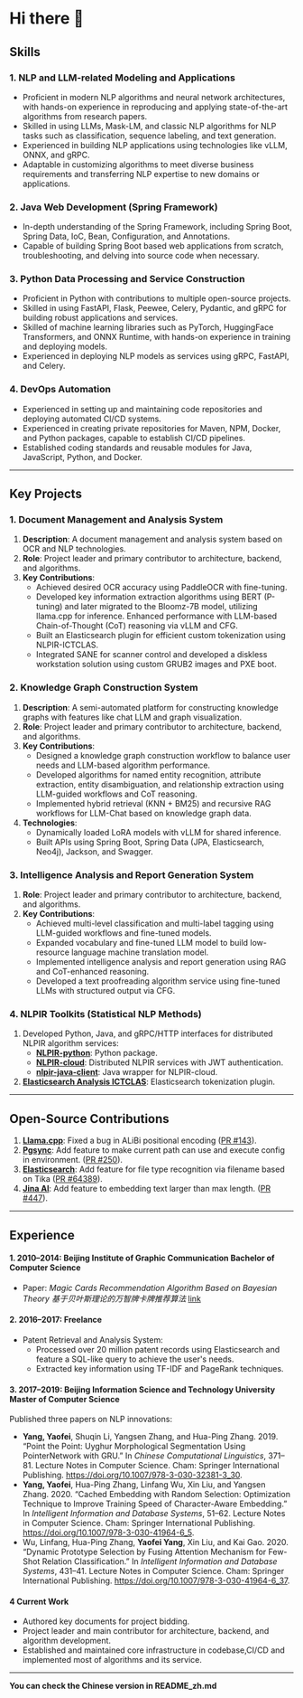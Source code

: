 # Hi there 👋



## **Skills**

### **1. NLP and LLM-related Modeling and Applications**

- Proficient in modern NLP algorithms and neural network architectures, with hands-on experience in reproducing and applying state-of-the-art algorithms from research papers.
- Skilled in using LLMs, Mask-LM, and classic NLP algorithms for NLP tasks such as classification, sequence labeling, and text generation.
- Experienced in building NLP applications using technologies like vLLM, ONNX, and gRPC.
- Adaptable in customizing algorithms to meet diverse business requirements and transferring NLP expertise to new domains or applications.

### **2. Java Web Development (Spring Framework)**

- In-depth understanding of the Spring Framework, including Spring Boot, Spring Data, IoC, Bean, Configuration, and Annotations.
- Capable of building Spring Boot based web applications from scratch, troubleshooting, and delving into source code when necessary.

### **3. Python Data Processing and Service Construction**

- Proficient in Python with contributions to multiple open-source projects.
- Skilled in using FastAPI, Flask, Peewee, Celery, Pydantic, and gRPC for building robust applications and services.
- Skilled of machine learning libraries such as PyTorch, HuggingFace Transformers, and ONNX Runtime, with hands-on experience in training and deploying models.
- Experienced in deploying NLP models as services using gRPC, FastAPI, and Celery.

### **4. DevOps Automation**

- Experienced in setting up and maintaining code repositories and deploying automated CI/CD systems.
- Experienced in creating private repositories for Maven, NPM, Docker, and Python packages, capable to establish CI/CD pipelines.
- Established coding standards and reusable modules for Java, JavaScript, Python, and Docker.

---

## **Key Projects**

### **1. Document Management and Analysis System**

1. **Description**: A document management and analysis system based on OCR and NLP technologies.
2. **Role**: Project leader and primary contributor to architecture, backend, and algorithms.
3. **Key Contributions**:  
   - Achieved desired OCR accuracy using PaddleOCR with fine-tuning.
   - Developed key information extraction algorithms using BERT (P-tuning) and later migrated to the Bloomz-7B model, utilizing llama.cpp for inference. Enhanced performance with LLM-based Chain-of-Thought (CoT) reasoning via vLLM and CFG.
   - Built an Elasticsearch plugin for efficient custom tokenization using NLPIR-ICTCLAS.
   - Integrated SANE for scanner control and developed a diskless workstation solution using custom GRUB2 images and PXE boot.

### **2. Knowledge Graph Construction System**

1. **Description**: A semi-automated platform for constructing knowledge graphs with features like chat LLM and graph visualization.
2. **Role**: Project leader and primary contributor to architecture, backend, and algorithms.
3. **Key Contributions**:
   - Designed a knowledge graph construction workflow to balance user needs and LLM-based algorithm performance.
   - Developed algorithms for named entity recognition, attribute extraction, entity disambiguation, and relationship extraction using LLM-guided workflows and CoT reasoning.
   - Implemented hybrid retrieval (KNN + BM25) and recursive RAG workflows for LLM-Chat based on knowledge graph data.
4. **Technologies**:  
   - Dynamically loaded LoRA models with vLLM for shared inference.
   - Built APIs using Spring Boot, Spring Data (JPA, Elasticsearch, Neo4j), Jackson, and Swagger.

### **3. Intelligence Analysis and Report Generation System**

1. **Role**: Project leader and primary contributor to architecture, backend, and algorithms.
2. **Key Contributions**:  
   - Achieved multi-level classification and multi-label tagging using LLM-guided workflows and fine-tuned models.
   - Expanded vocabulary and fine-tuned LLM model to build low-resource language machine translation model.
   - Implemented intelligence analysis and report generation using RAG and CoT-enhanced reasoning.
   - Developed a text proofreading algorithm service using fine-tuned LLMs with structured output via CFG.

### **4. NLPIR Toolkits (Statistical NLP Methods)**

1. Developed Python, Java, and gRPC/HTTP interfaces for distributed NLPIR algorithm services:
   - **[NLPIR-python](https://github.com/NLPIR-team/nlpir-python)**: Python package.
   - **[NLPIR-cloud](https://github.com/NLPIR-team/nlpir-cloud)**: Distributed NLPIR services with JWT authentication.
   - **[nlpir-java-client](https://github.com/NLPIR-team/nlpir-java-client)**: Java wrapper for NLPIR-cloud.
2. **[Elasticsearch Analysis ICTCLAS](https://github.com/NLPIR-team/elasticsearch-analysis-ictclas)**: Elasticsearch tokenization plugin.

---

## **Open-Source Contributions**

1. **[Llama.cpp](https://github.com/ggerganov/llama.cpp)**: Fixed a bug in ALiBi positional encoding ([PR #143](https://github.com/ggerganov/ggml/pull/143)).  
2. **[Pgsync](https://github.com/toluaina/pgsync)**: Add feature to make current path can use and execute config in environment. ([PR #250](https://github.com/toluaina/pgsync/pull/250)).  
3. **[Elasticsearch](https://github.com/elastic/elasticsearch)**: Add feature for file type recognition via filename based on Tika ([PR #64389](https://github.com/elastic/elasticsearch/pull/64389)).  
4. **[Jina AI](https://github.com/jina-ai/clip-as-service)**: Add feature to embedding text larger than max length. ([PR #447](https://github.com/jina-ai/clip-as-service/pull/447)).  

---

## **Experience**

#### **1. 2010–2014**: Beijing Institute of Graphic Communication **Bachelor of Computer Science**  
- Paper:  *Magic Cards Recommendation Algorithm Based on Bayesian Theory 基于贝叶斯理论的万智牌卡牌推荐算法* [link](https://www.jsjkx.com/CN/Y2014/V41/IZ11/72)  

#### **2. 2016–2017**: Freelance
- Patent Retrieval and Analysis System:  
  - Processed over 20 million patent records using Elasticsearch and feature a SQL-like query to achieve the user's needs.
  - Extracted key information using TF-IDF and PageRank techniques.

#### **3. 2017–2019**: Beijing Information Science and Technology University **Master of Computer Science**  
Published three papers on NLP innovations:
- **Yang, Yaofei**, Shuqin Li, Yangsen Zhang, and Hua-Ping Zhang. 2019. “Point the Point: Uyghur Morphological Segmentation Using PointerNetwork with GRU.” In *Chinese Computational Linguistics*, 371–81. Lecture Notes in Computer Science. Cham: Springer International Publishing. https://doi.org/10.1007/978-3-030-32381-3_30.
- **Yang, Yaofei**, Hua-Ping Zhang, Linfang Wu, Xin Liu, and Yangsen Zhang. 2020. “Cached Embedding with Random Selection: Optimization Technique to Improve Training Speed of Character-Aware Embedding.” In *Intelligent Information and Database Systems*, 51–62. Lecture Notes in Computer Science. Cham: Springer International Publishing. https://doi.org/10.1007/978-3-030-41964-6_5.
- Wu, Linfang, Hua-Ping Zhang, **Yaofei Yang**, Xin Liu, and Kai Gao. 2020. “Dynamic Prototype Selection by Fusing Attention Mechanism for Few-Shot Relation Classification.” In *Intelligent Information and Database Systems*, 431–41. Lecture Notes in Computer Science. Cham: Springer International Publishing. https://doi.org/10.1007/978-3-030-41964-6_37. 

#### **4 Current Work**
- Authored key documents for project bidding.
- Project leader and main contributor for architecture, backend, and algorithm development.
- Established and maintained core infrastructure in codebase,CI/CD and implemented most of algorithms and its service.

---

**You can check the Chinese version in README_zh.md**